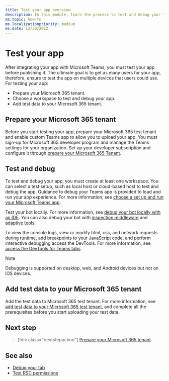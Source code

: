 ```yaml
---
title: Test your app overview
description: In this module, learn the process to test and debug your Teams custom app in Microsoft 365 and add test data to your Microsoft 365 tenant
ms.topic: how-to
ms.localizationpriority: medium
ms.date: 12/30/2022
---
```


# Test your app

After integrating your app with Microsoft Teams, you must test your app before publishing it. The ultimate goal is to get as many users for your app, therefore, ensure to test the app on multiple devices that users could use. For testing your app:

* Prepare your Microsoft 365 tenant.
* Choose a workspace to test and debug your app.
* Add test data to your Microsoft 365 tenant.

## Prepare your Microsoft 365 tenant

Before you start testing your app, prepare your Microsoft 365 test tenant and enable custom Teams app to allow you to upload your app. You must sign-up for Microsoft 365 developer program and manage the Teams settings for your organization. Set up your developer subscription and configure it through [prepare your Microsoft 365 Tenant](~/concepts/build-and-test/prepare-your-o365-tenant.md).

## Test and debug

To test and debug your app, you must create at least one workspace. You can select a test setup, such as local host or cloud-based host to test and debug the app. Guidance to debug your Teams app is provided to load and run your app experience. For more information, see [choose a set up and run your Microsoft Teams app](~/concepts/build-and-test/debug.md).

Test your bot locally. For more information, see [debug your bot locally with an IDE](~/bots/how-to/debug/locally-with-an-ide.md). You can also debug your bot with [inspection middleware](/azure/bot-service/bot-service-debug-inspection-middleware?view=azure-bot-service-4.0&tabs=csharp&preserve-view=true) and [adaptive tools](/azure/bot-service/bot-service-debug-adaptive-tools?view=azure-bot-service-4.0&preserve-view=true).

To view the console logs, view or modify html, css, and network requests during runtime, add breakpoints to your JavaScript code, and perform interactive debugging access the DevTools. For more information, see [access the DevTools for Teams tabs](~/tabs/how-to/developer-tools.md).

> [!NOTE]
> Debugging is supported on desktop, web, and Android devices but not on iOS devices.

## Add test data to your Microsoft 365 tenant

Add the test data to Microsoft 365 test tenant. For more information, see [add test data to your Microsoft 365 test tenant](~/concepts/build-and-test/test-data.md), and complete all the prerequisites before you start uploading your test data.

## Next step

> [!div class="nextstepaction"]
> [Prepare your Microsoft 365 tenant](~/concepts/build-and-test/prepare-your-o365-tenant.md)

## See also

* [Debug your tab](~/tabs/how-to/developer-tools.md)
* [Test RSC permissions](~/graph-api/rsc/test-resource-specific-consent.md)
